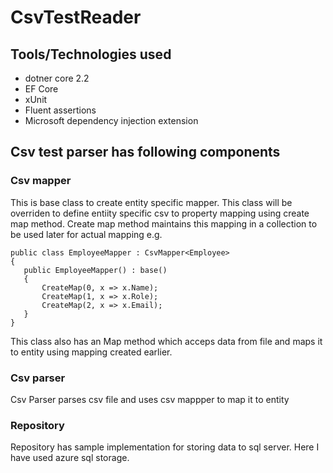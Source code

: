 # CsvTestReader
## Tools/Technologies used
  - dotner core 2.2
  - EF Core
  - xUnit
  - Fluent assertions
  - Microsoft dependency injection extension

## Csv test parser has following components
   ### Csv mapper 
   This is base class to create entity specific mapper. This class will be overriden to define entiity specific csv to        property  mapping using create map method. Create map method maintains this mapping in a collection to be used later for actual mapping
   e.g.
   ```
   public class EmployeeMapper : CsvMapper<Employee>
  {
      public EmployeeMapper() : base()
      {
          CreateMap(0, x => x.Name);
          CreateMap(1, x => x.Role);
          CreateMap(2, x => x.Email);
      }
  }
  ```
   This class also has an Map method which acceps data from file and maps it to entity using mapping created earlier.
   
   ### Csv parser 
   Csv Parser parses csv file and uses csv mappper to map it to entity
   
   ### Repository
   Repository has sample implementation for storing data to sql server. Here I have used azure sql storage.
   
